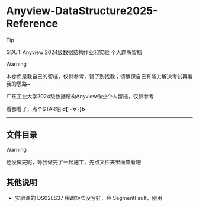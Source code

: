 # Anyview-DataStructure2025-Reference

> [!Tip]
>
> GDUT Anyview 2024级数据结构作业和实验 个人题解留档
>

> [!warning]
>
> 本仓库是我自己的留档，仅供参考，错了别找我；请确保自己有能力解决考试再看我的思路~

广东工业大学2024级数据结构Anyview作业个人留档，仅供参考

看都看了，点个STAR吧 **d(`･∀･)b**

---

## 文件目录

> [!warning]
> 
> 还没做完呢，等我做完了一起施工，先点文件夹里面查看吧

## 其他说明

- 实验课的 DS02ES37 稀疏矩阵没写好，会 SegmentFault，别用